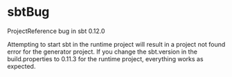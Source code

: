 sbtBug
======

ProjectReference bug in sbt 0.12.0

Attempting to start sbt in the runtime project will result in a 
project not found error for the generator project.  If you change 
the sbt.version in the build.properties to 0.11.3 for the runtime
project, everything works as expected.
